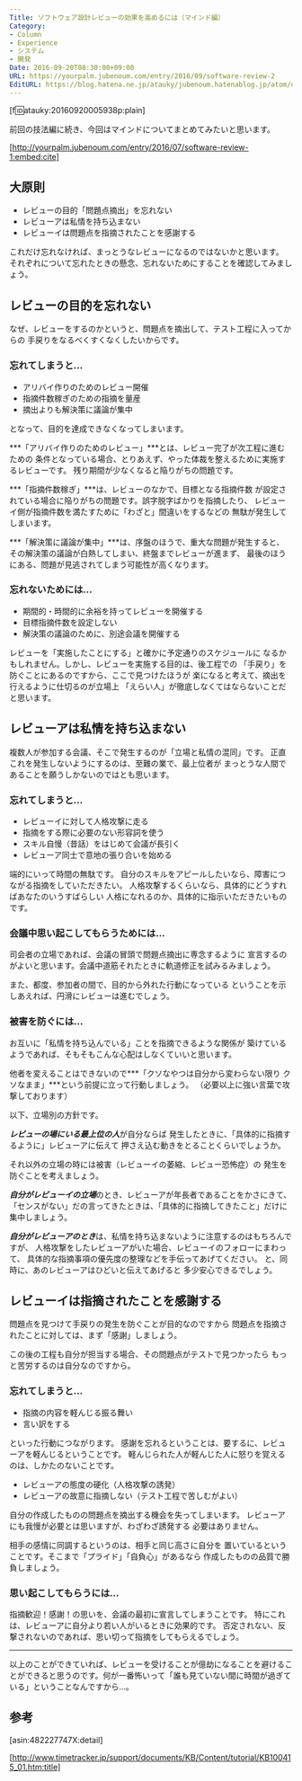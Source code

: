 ```yaml
---
Title: ソフトウェア設計レビューの効果を高めるには（マインド編）
Category:
- Column
- Experience
- システム
- 開発
Date: 2016-09-20T08:30:00+09:00
URL: https://yourpalm.jubenoum.com/entry/2016/09/software-review-2
EditURL: https://blog.hatena.ne.jp/atauky/jubenoum.hatenablog.jp/atom/entry/10328749687185253906
---
```


[f:id:atauky:20160920005938p:plain]

前回の技法編に続き、今回はマインドについてまとめてみたいと思います。



[http://yourpalm.jubenoum.com/entry/2016/07/software-review-1:embed:cite]




<!-- more -->

## 大原則

* レビューの目的「問題点摘出」を忘れない
* レビューアは私情を持ち込まない
* レビューイは問題点を指摘されたことを感謝する

これだけ忘れなければ、まっとうなレビューになるのではないかと思います。
それぞれについて忘れたときの懸念、忘れないためにすることを確認してみましょう。

## レビューの目的を忘れない

なぜ、レビューをするのかというと、問題点を摘出して、テスト工程に入ってからの
手戻りをなるべくすくなくしたいからです。

### 忘れてしまうと...

* アリバイ作りのためのレビュー開催
* 指摘件数稼ぎのための指摘を量産
* 摘出よりも解決策に議論が集中

となって、目的を達成できなくなってしまいます。

***「アリバイ作りのためのレビュー」***とは、レビュー完了が次工程に進むための
条件となっている場合、とりあえず、やった体裁を整えるために実施するレビューです。
残り期間が少なくなると陥りがちの問題です。

***「指摘件数稼ぎ」***は、レビューのなかで、目標となる指摘件数
が設定されている場合に陥りがちの問題です。誤字脱字ばかりを指摘したり、
レビューイ側が指摘件数を満たすために「わざと」間違いをするなどの
無駄が発生してしまいます。

***「解決策に議論が集中」***は、序盤のほうで、重大な問題が発生すると、
その解決策の議論が白熱してしまい、終盤までレビューが進まず、
最後のほうにある、問題が見逃されてしまう可能性が高くなります。

### 忘れないためには...

* 期間的・時間的に余裕を持ってレビューを開催する
* 目標指摘件数を設定しない
* 解決策の議論のために、別途会議を開催する

レビューを「実施したことにする」と確かに予定通りのスケジュールに
なるかもしれません。しかし、レビューを実施する目的は、後工程での
「手戻り」を防ぐことにあるのですから、ここで見つけたほうが
楽になると考えて、摘出を行えるように仕切るのが立場上
「えらい人」が徹底しなくてはならないことだと思います。

## レビューアは私情を持ち込まない

複数人が参加する会議、そこで発生するのが「立場と私情の混同」です。
正直これを発生しないようにするのは、至難の業で、最上位者が
まっとうな人間であることを願うしかないのではとも思います。

### 忘れてしまうと...

* レビューイに対して人格攻撃に走る
* 指摘をする際に必要のない形容詞を使う
* スキル自慢（昔話）をはじめて会議が長引く
* レビューア同士で意地の張り合いを始める

端的にいって時間の無駄です。
自分のスキルをアピールしたいなら、障害につながる指摘をしていただきたい。
人格攻撃するくらいなら、具体的にどうすればあなたのいうすばらしい
人格になれるのか、具体的に指示いただきたいものです。

### 会議中思い起こしてもらうためには...

司会者の立場であれば、会議の冒頭で問題点摘出に専念するように
宣言するのがよいと思います。会議中道筋それたときに軌道修正を試みるみましょう。

また、都度、参加者の間で、目的から外れた行動になっている
ということを示しあえれば、円滑にレビューは進むでしょう。

### 被害を防ぐには...

お互いに「私情を持ち込んでいる」ことを指摘できるような関係が
築けているようであれば、そもそもこんな心配はしなくていいと思います。

他者を変えることはできないので***「クソなやつは自分から変わらない限り
クソなまま」***という前提に立って行動しましょう。
（必要以上に強い言葉で攻撃しております）

以下、立場別の方針です。

***レビューの場にいる最上位の人***が自分ならば
発生したときに、「具体的に指摘するように」レビューアに伝えて
押さえ込む動きをとることくらいでしょうか。

それ以外の立場の時には被害（レビューイの萎縮、レビュー恐怖症）の
発生を防ぐことを考えましょう。

***自分がレビューイの立場***のとき、レビューアが年長者であることをかさにきて、
「センスがない」だの言ってきたときは、「具体的に指摘してきたこと」だけに集中しましょう。

***自分がレビューアのとき***は、私情を持ち込まないように注意するのはもちろんですが、
人格攻撃をしたレビューアがいた場合、レビューイのフォローにまわって、
具体的な指摘事項の優先度の整理などを手伝ってあげてください。
と、同時に、あのレビューアはひどいと伝えてあげると
多少安心できるでしょう。


## レビューイは指摘されたことを感謝する

問題点を見つけて手戻りの発生を防ぐことが目的なのですから
問題点を指摘されたことに対しては、まず「感謝」しましょう。

この後の工程も自分が担当する場合、その問題点がテストで見つかったら
もっと苦労するのは自分なのですから。

### 忘れてしまうと...

* 指摘の内容を軽んじる振る舞い
* 言い訳をする

といった行動につながります。
感謝を忘れるということは、要するに、レビューアを軽んじるということです。
軽んじられた人が軽んじた人に怒りを覚えるのは、しかたのないことです。

* レビューアの態度の硬化（人格攻撃の誘発）
* レビューアの故意に指摘しない（テスト工程で苦しむがよい）

自分の作成したものの問題点を摘出する機会を失ってしまいます。
レビューアにも我慢が必要とは思いますが、わざわざ誘発する
必要はありません。

相手の感情に同調するというのは、相手と同じ高さに自分を
置いているということです。そこまで「プライド」「自負心」があるなら
作成したものの品質で勝負しましょう。

### 思い起こしてもらうには...

指摘歓迎！感謝！の思いを、会議の最初に宣言してしまうことです。
特にこれは、レビューアに自分より若い人がいるときに効果的です。
否定されない、反撃されないのであれば、思い切って指摘をしてもらえるでしょう。

-----

以上のことができていれば、レビューを受けることが億劫になることを避けることができると思うのです。何が一番怖いって「誰も見ていない間に時間が過ぎている」ということなんですから…。


## 参考

[asin:482227747X:detail]


[http://www.timetracker.jp/support/documents/KB/Content/tutorial/KB100415_01.htm:title]


